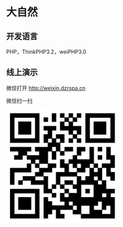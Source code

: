 # 大自然
## 开发语言 ##
PHP，ThinkPHP3.2，weiPHP3.0

## 线上演示 ##
微信打开 http://weixin.dzrspa.cn

微信扫一扫

![](https://raw.githubusercontent.com/linhong1994/PHP/master/%E5%A4%A7%E8%87%AA%E7%84%B6/%E8%81%94%E5%9B%BE%E4%BA%8C%E7%BB%B4%E7%A0%81.jpg)
